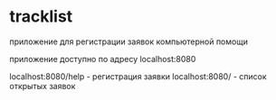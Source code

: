 # tracklist
приложение для регистрации заявок компьютерной помощи

приложение доступно по адресу localhost:8080

localhost:8080/help - регистрация заявки
localhost:8080/ - список открытых заявок
